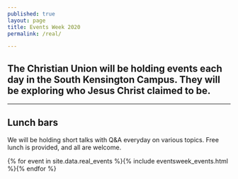 ```yaml
---
published: true
layout: page
title: Events Week 2020
permalink: /real/

---
```


## The Christian Union will be holding events each day in the South Kensington Campus. They will be exploring who Jesus Christ claimed to be.

***

## Lunch bars
We will be holding short talks with Q&A everyday on various topics. Free lunch is provided, and all are welcome.

<div class="regular-events-list">{% for event in site.data.real_events %}{% include eventsweek_events.html %}{% endfor %}</div>
